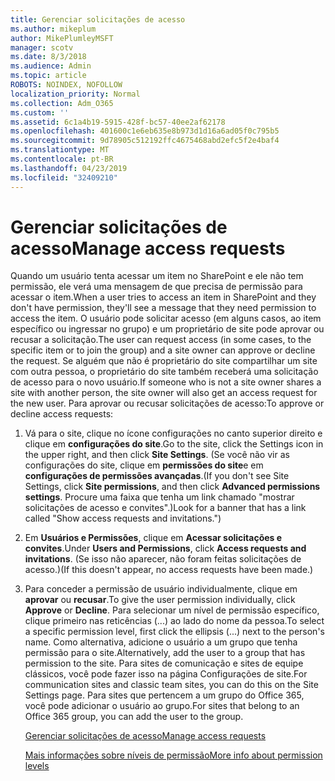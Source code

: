 ```yaml
---
title: Gerenciar solicitações de acesso
ms.author: mikeplum
author: MikePlumleyMSFT
manager: scotv
ms.date: 8/3/2018
ms.audience: Admin
ms.topic: article
ROBOTS: NOINDEX, NOFOLLOW
localization_priority: Normal
ms.collection: Adm_O365
ms.custom: ''
ms.assetid: 6c1a4b19-5915-428f-bc57-40ee2af62178
ms.openlocfilehash: 401600c1e6eb635e8b973d1d16a6ad05f0c795b5
ms.sourcegitcommit: 9d78905c512192ffc4675468abd2efc5f2e4baf4
ms.translationtype: MT
ms.contentlocale: pt-BR
ms.lasthandoff: 04/23/2019
ms.locfileid: "32409210"
---
```

# <a name="manage-access-requests"></a><span data-ttu-id="97ff5-102">Gerenciar solicitações de acesso</span><span class="sxs-lookup"><span data-stu-id="97ff5-102">Manage access requests</span></span>

<span data-ttu-id="97ff5-103">Quando um usuário tenta acessar um item no SharePoint e ele não tem permissão, ele verá uma mensagem de que precisa de permissão para acessar o item.</span><span class="sxs-lookup"><span data-stu-id="97ff5-103">When a user tries to access an item in SharePoint and they don't have permission, they'll see a message that they need permission to access the item.</span></span> <span data-ttu-id="97ff5-104">O usuário pode solicitar acesso (em alguns casos, ao item específico ou ingressar no grupo) e um proprietário de site pode aprovar ou recusar a solicitação.</span><span class="sxs-lookup"><span data-stu-id="97ff5-104">The user can request access (in some cases, to the specific item or to join the group) and a site owner can approve or decline the request.</span></span> <span data-ttu-id="97ff5-105">Se alguém que não é proprietário do site compartilhar um site com outra pessoa, o proprietário do site também receberá uma solicitação de acesso para o novo usuário.</span><span class="sxs-lookup"><span data-stu-id="97ff5-105">If someone who is not a site owner shares a site with another person, the site owner will also get an access request for the new user.</span></span> <span data-ttu-id="97ff5-106">Para aprovar ou recusar solicitações de acesso:</span><span class="sxs-lookup"><span data-stu-id="97ff5-106">To approve or decline access requests:</span></span>
  
1. <span data-ttu-id="97ff5-107">Vá para o site, clique no ícone configurações no canto superior direito e clique em **configurações do site**.</span><span class="sxs-lookup"><span data-stu-id="97ff5-107">Go to the site, click the Settings icon in the upper right, and then click **Site Settings**.</span></span> <span data-ttu-id="97ff5-108">(Se você não vir as configurações do site, clique em **permissões do site**e em **configurações de permissões avançadas**.</span><span class="sxs-lookup"><span data-stu-id="97ff5-108">(If you don't see Site Settings, click **Site permissions**, and then click **Advanced permissions settings**.</span></span> <span data-ttu-id="97ff5-109">Procure uma faixa que tenha um link chamado "mostrar solicitações de acesso e convites".)</span><span class="sxs-lookup"><span data-stu-id="97ff5-109">Look for a banner that has a link called "Show access requests and invitations.")</span></span>
    
2. <span data-ttu-id="97ff5-110">Em **Usuários e Permissões**, clique em **Acessar solicitações e convites**.</span><span class="sxs-lookup"><span data-stu-id="97ff5-110">Under **Users and Permissions**, click **Access requests and invitations**.</span></span> <span data-ttu-id="97ff5-111">(Se isso não aparecer, não foram feitas solicitações de acesso.)</span><span class="sxs-lookup"><span data-stu-id="97ff5-111">(If this doesn't appear, no access requests have been made.)</span></span>
    
3. <span data-ttu-id="97ff5-112">Para conceder a permissão de usuário individualmente, clique em **aprovar** ou **recusar**.</span><span class="sxs-lookup"><span data-stu-id="97ff5-112">To give the user permission individually, click **Approve** or **Decline**.</span></span> <span data-ttu-id="97ff5-113">Para selecionar um nível de permissão específico, clique primeiro nas reticências (...) ao lado do nome da pessoa.</span><span class="sxs-lookup"><span data-stu-id="97ff5-113">To select a specific permission level, first click the ellipsis (...) next to the person's name.</span></span> <span data-ttu-id="97ff5-114">Como alternativa, adicione o usuário a um grupo que tenha permissão para o site.</span><span class="sxs-lookup"><span data-stu-id="97ff5-114">Alternatively, add the user to a group that has permission to the site.</span></span> <span data-ttu-id="97ff5-115">Para sites de comunicação e sites de equipe clássicos, você pode fazer isso na página Configurações de site.</span><span class="sxs-lookup"><span data-stu-id="97ff5-115">For communication sites and classic team sites, you can do this on the Site Settings page.</span></span> <span data-ttu-id="97ff5-116">Para sites que pertencem a um grupo do Office 365, você pode adicionar o usuário ao grupo.</span><span class="sxs-lookup"><span data-stu-id="97ff5-116">For sites that belong to an Office 365 group, you can add the user to the group.</span></span>
    
    [<span data-ttu-id="97ff5-117">Gerenciar solicitações de acesso</span><span class="sxs-lookup"><span data-stu-id="97ff5-117">Manage access requests </span></span>](https://go.microsoft.com/fwlink/?linkid=2008747)
    
    [<span data-ttu-id="97ff5-118">Mais informações sobre níveis de permissão</span><span class="sxs-lookup"><span data-stu-id="97ff5-118">More info about permission levels</span></span>](https://go.microsoft.com/fwlink/?linkid=867071)
    


